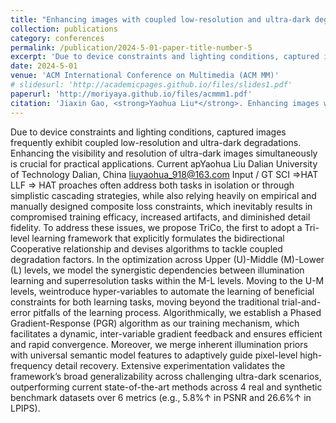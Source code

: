 ```yaml
---
title: "Enhancing images with coupled low-resolution and ultra-dark degradations: a tri-level learning framework"
collection: publications
category: conferences
permalink: /publication/2024-5-01-paper-title-number-5
excerpt: 'Due to device constraints and lighting conditions, captured images frequently exhibit coupled low-resolution and ultra-dark degradations. Enhancing the visibility and resolution of ultra-dark images simultaneously is crucial for practical applications. ...'
date: 2024-5-01
venue: 'ACM International Conference on Multimedia (ACM MM)'
# slidesurl: 'http://academicpages.github.io/files/slides1.pdf'
paperurl: 'http://moriyaya.github.io/files/acmmm1.pdf'
citation: 'Jiaxin Gao, <strong>Yaohua Liu*</strong>. Enhancing images with coupled low-resolution and ultra-dark degradations: a tri-level learning framework[C]. ACM International Conference on Multimedia (ACM MM), 2024.'
---
```


Due to device constraints and lighting conditions, captured images frequently exhibit coupled low-resolution and ultra-dark degradations. Enhancing the visibility and resolution of ultra-dark images simultaneously is crucial for practical applications. Current apYaohua Liu Dalian University of Technology Dalian, China liuyaohua_918@163.com Input / GT SCI ⇒HAT LLF ⇒ HAT proaches often address both tasks in isolation or through simplistic cascading strategies, while also relying heavily on empirical and manually designed composite loss constraints, which inevitably results in compromised training efficacy, increased artifacts, and diminished detail fidelity. To address these issues, we propose TriCo, the first to adopt a Tri-level learning framework that explicitly formulates the bidirectional Cooperative relationship and devises algorithms to tackle coupled degradation factors. In the optimization across Upper (U)-Middle (M)-Lower (L) levels, we model the synergistic dependencies between illumination learning and superresolution tasks within the M-L levels. Moving to the U-M levels, weintroduce hyper-variables to automate the learning of beneficial constraints for both learning tasks, moving beyond the traditional trial-and-error pitfalls of the learning process. Algorithmically, we establish a Phased Gradient-Response (PGR) algorithm as our training mechanism, which facilitates a dynamic, inter-variable gradient feedback and ensures efficient and rapid convergence. Moreover, we merge inherent illumination priors with universal semantic model features to adaptively guide pixel-level high-frequency detail recovery. Extensive experimentation validates the framework’s broad generalizability across challenging ultra-dark scenarios, outperforming current state-of-the-art methods across 4 real and synthetic benchmark datasets over 6 metrics (e.g., 5.8%↑ in PSNR and 26.6%↑ in LPIPS).